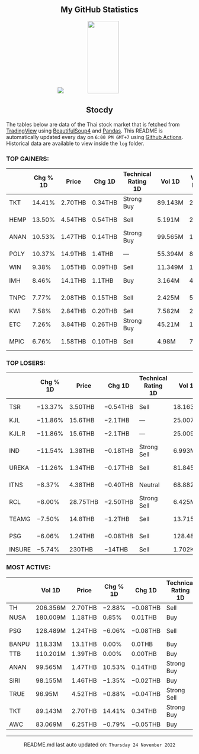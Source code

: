 <div align="center">

## My GitHub Statistics
<img src="https://github-readme-streak-stats.herokuapp.com/?user=nopnopwei&theme=black-ice&hide_border=true&stroke=0000&background=0D1117&ring=FFE573&fire=FF8623&currStreakLabel=FF8623" />
<img width="41%" height="195px" src="https://github-readme-stats.vercel.app/api/top-langs/?username=nopnopwei&layout=compact&hide_border=true&title_color=FEE473&text_color=FFFFFF&bg_color=0d1117" />
    
## Stocdy
<div align="left">

The tables below are data of the Thai stock market that is fetched from [TradingView](https://www.tradingview.com/markets/stocks-thailand/market-movers-all-stocks/) using [BeautifulSoup4](https://www.crummy.com/software/BeautifulSoup/bs4/doc/) and [Pandas](https://pandas.pydata.org). This README is automatically updated every day on `6:00 PM GMT+7` using [Github Actions](https://www.tradingview.com/markets/stocks-thailand/market-movers-all-stocks/). Historical data are available to view inside the `log` folder.
### TOP GAINERS:
|      | Chg % 1D   | Price   | Chg 1D   | Technical Rating 1D   | Vol 1D   | Volume * Price 1D   | Market cap   | P/E(TTM)   | EPS(TTM)   | Sector                 | Sector Chg % 1D   |
|------|------------|---------|----------|-----------------------|----------|---------------------|--------------|------------|------------|------------------------|-------------------|
| TKT  | 14.41%     | 2.70THB | 0.34THB  | Strong Buy            | 89.143M  | 240.685M            | 561.161MTHB  | 17.53      | 0.14THB    | Producer Manufacturing | +0.28%            |
| HEMP | 13.50%     | 4.54THB | 0.54THB  | Sell                  | 5.191M   | 23.565M             | 1.423BTHB    | —          | −0.11THB   | Consumer Services      | +0.88%            |
| ANAN | 10.53%     | 1.47THB | 0.14THB  | Strong Buy            | 99.565M  | 146.36M             | 5.541BTHB    | —          | −0.25THB   | Finance                | +0.20%            |
| POLY | 10.37%     | 14.9THB | 1.4THB   | —                     | 55.394M  | 825.374M            | 6.075BTHB    | —          | —          | Process Industries     | +0.19%            |
| WIN  | 9.38%      | 1.05THB | 0.09THB  | Sell                  | 11.349M  | 11.916M             | 538.698MTHB  | —          | −0.01THB   | Finance                | +0.20%            |
| IMH  | 8.46%      | 14.1THB | 1.1THB   | Buy                   | 3.164M   | 44.613M             | 2.787BTHB    | 7.75       | 1.68THB    | Health Services        | +0.03%            |
| TNPC | 7.77%      | 2.08THB | 0.15THB  | Sell                  | 2.425M   | 5.044M              | 657.779MTHB  | 16.81      | 0.11THB    | Producer Manufacturing | +0.28%            |
| KWI  | 7.58%      | 2.84THB | 0.20THB  | Sell                  | 7.582M   | 21.533M             | 5.397BTHB    | —          | −0.08THB   | Finance                | +0.20%            |
| ETC  | 7.26%      | 3.84THB | 0.26THB  | Strong Buy            | 45.21M   | 173.605M            | 8.019BTHB    | 44.69      | 0.08THB    | Utilities              | +0.68%            |
| MPIC | 6.76%      | 1.58THB | 0.10THB  | Sell                  | 4.98M    | 7.868M              | 1.924BTHB    | 61.41      | 0.02THB    | Consumer Services      | +0.88%            |
### TOP LOSERS:
|        | Chg % 1D   | Price    | Chg 1D   | Technical Rating 1D   | Vol 1D   | Volume * Price 1D   | Market cap   | P/E(TTM)   | EPS(TTM)   | Sector                 | Sector Chg % 1D   |
|--------|------------|----------|----------|-----------------------|----------|---------------------|--------------|------------|------------|------------------------|-------------------|
| TSR    | −13.37%    | 3.50THB  | −0.54THB | Sell                  | 18.163M  | 63.571M             | 2.21BTHB     | 31.42      | 0.13THB    | Producer Manufacturing | +0.28%            |
| KJL    | −11.86%    | 15.6THB  | −2.1THB  | —                     | 25.007M  | 390.115M            | —            | —          | —          | —                      | -                 |
| KJL.R  | −11.86%    | 15.6THB  | −2.1THB  | —                     | 25.009M  | 390.139M            | 2.053BTHB    | —          | —          | Producer Manufacturing | +0.28%            |
| IND    | −11.54%    | 1.38THB  | −0.18THB | Strong Sell           | 6.993M   | 9.651M              | 546MTHB      | 10.03      | 0.16THB    | Industrial Services    | −2.43%            |
| UREKA  | −11.26%    | 1.34THB  | −0.17THB | Sell                  | 81.845M  | 109.672M            | 2.096BTHB    | 19.69      | 0.08THB    | Producer Manufacturing | +0.28%            |
| ITNS   | −8.37%     | 4.38THB  | −0.40THB | Neutral               | 68.882M  | 301.704M            | —            | —          | —          | Technology Services    | −1.74%            |
| RCL    | −8.00%     | 28.75THB | −2.50THB | Strong Sell           | 6.425M   | 184.721M            | 25.898BTHB   | 0.86       | 36.34THB   | Transportation         | −0.36%            |
| TEAMG  | −7.50%     | 14.8THB  | −1.2THB  | Sell                  | 13.715M  | 202.982M            | 10.88BTHB    | 104.51     | 0.15THB    | Commercial Services    | −0.52%            |
| PSG    | −6.06%     | 1.24THB  | −0.08THB | Sell                  | 128.489M | 159.326M            | 85.79BTHB    | 178.38     | 0.01THB    | Industrial Services    | −2.43%            |
| INSURE | −5.74%     | 230THB   | −14THB   | Sell                  | 1.702K   | 391.46K             | 2.44BTHB     | 3.23       | 75.55THB   | Finance                | +0.20%            |
### MOST ACTIVE:
|       | Vol 1D   | Price   | Chg % 1D   | Chg 1D   | Technical Rating 1D   | Volume * Price 1D   | Market cap   | P/E(TTM)   | EPS(TTM)   | Sector                 | Sector Chg % 1D   |
|-------|----------|---------|------------|----------|-----------------------|---------------------|--------------|------------|------------|------------------------|-------------------|
| TH    | 206.356M | 2.70THB | −2.88%     | −0.08THB | Sell                  | 557.161M            | 2.683BTHB    | 12.00      | 0.25THB    | Finance                | +0.20%            |
| NUSA  | 180.009M | 1.18THB | 0.85%      | 0.01THB  | Buy                   | 212.411M            | 13.62BTHB    | —          | −0.06THB   | Finance                | +0.20%            |
| PSG   | 128.489M | 1.24THB | −6.06%     | −0.08THB | Sell                  | 159.326M            | 85.79BTHB    | 178.38     | 0.01THB    | Industrial Services    | −2.43%            |
| BANPU | 118.33M  | 13.1THB | 0.00%      | 0.0THB   | Buy                   | 1.55B               | 88.636BTHB   | 2.48       | 6.54THB    | Energy Minerals        | −0.25%            |
| TTB   | 110.201M | 1.39THB | 0.00%      | 0.00THB  | Buy                   | 153.18M             | 134.306BTHB  | 10.28      | 0.14THB    | Finance                | +0.20%            |
| ANAN  | 99.565M  | 1.47THB | 10.53%     | 0.14THB  | Strong Buy            | 146.36M             | 5.541BTHB    | —          | −0.25THB   | Finance                | +0.20%            |
| SIRI  | 98.155M  | 1.46THB | −1.35%     | −0.02THB | Buy                   | 143.307M            | 22.031BTHB   | 8.90       | 0.17THB    | Finance                | +0.20%            |
| TRUE  | 96.95M   | 4.52THB | −0.88%     | −0.04THB | Strong Sell           | 438.212M            | 152.05BTHB   | —          | −0.15THB   | Communications         | −0.54%            |
| TKT   | 89.143M  | 2.70THB | 14.41%     | 0.34THB  | Strong Buy            | 240.685M            | 561.161MTHB  | 17.53      | 0.14THB    | Producer Manufacturing | +0.28%            |
| AWC   | 83.069M  | 6.25THB | −0.79%     | −0.05THB | Buy                   | 519.183M            | 201.605BTHB  | 59.04      | 0.11THB    | Finance                | +0.20%            |
<hr>
<div align="center">

README.md last auto updated on: `Thursday 24 November 2022`
<br>
</div>
    